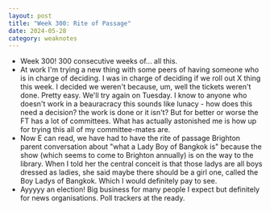 ```yaml
---
layout: post
title: "Week 300: Rite of Passage"
date: 2024-05-28
category: weaknotes
---
```

* Week 300! 300 consecutive weeks of... all this.
* At work I'm trying a new thing with some peers of having someone who is in charge of deciding. I was in charge of deciding if we roll out X thing this week. I decided we weren't because, um, well the tickets weren't done. Pretty easy. We'll try again on Tuesday. I know to anyone who doesn't work in a beauracracy this sounds like lunacy - how does this need a decision? the work is done or it isn't? But for better or worse the FT has a lot of committees. What has actually astonished me is how up for trying this all of my committee-mates are.
* Now E can read, we have had to have the rite of passage Brighton parent conversation about "what a Lady Boy of Bangkok is" because the show (which seems to come to Brighton annually) is on the way to the library. When I told her the central conceit is that those ladys are all boys dressed as ladies, she said maybe there should be a girl one, called the Boy Ladys of Bangkok. Which I would definitely pay to see.
* Ayyyyy an election! Big business for many people I expect but definitely for news organisations. Poll trackers at the ready.
